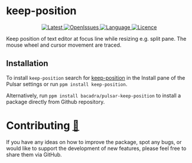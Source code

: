 # keep-position

<p align="center">
  <a href="https://github.com/bacadra/pulsar-keep-position/tags">
  <img src="https://img.shields.io/github/v/tag/bacadra/pulsar-keep-position?style=for-the-badge&label=Latest&color=blue" alt="Latest">
  </a>
  <a href="https://github.com/bacadra/pulsar-keep-position/issues">
  <img src="https://img.shields.io/github/issues-raw/bacadra/pulsar-keep-position?style=for-the-badge&color=blue" alt="OpenIssues">
  </a>
  <a href="https://github.com/bacadra/pulsar-keep-position/blob/master/package.json">
  <img src="https://img.shields.io/github/languages/top/bacadra/pulsar-keep-position?style=for-the-badge&color=blue" alt="Language">
  </a>
  <a href="https://github.com/bacadra/pulsar-keep-position/blob/master/LICENSE">
  <img src="https://img.shields.io/github/license/bacadra/pulsar-keep-position?style=for-the-badge&color=blue" alt="Licence">
  </a>
</p>

Keep position of text editor at focus line while resizing e.g. split pane. The mouse wheel and cursor movement are traced.

## Installation

To install `keep-position` search for [keep-position](https://web.pulsar-edit.dev/packages/keep-position) in the Install pane of the Pulsar settings or run `ppm install keep-position`.

Alternatively, run `ppm install bacadra/pulsar-keep-position` to install a package directly from Github repository.

# Contributing [🍺](https://www.buymeacoffee.com/asiloisad)

If you have any ideas on how to improve the package, spot any bugs, or would like to support the development of new features, please feel free to share them via GitHub.
